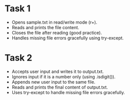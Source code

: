 # Task 1
- Opens sample.txt in read/write mode (r+).
- Reads and prints the file content.
- Closes the file after reading (good practice).
- Handles missing file errors gracefully using try-except.

# Task 2
- Accepts user input and writes it to output.txt.
- Ignores input if it is a number only (using .isdigit()).
- Appends new user input to the same file.
- Reads and prints the final content of output.txt.
- Uses try-except to handle missing file errors gracefully.

